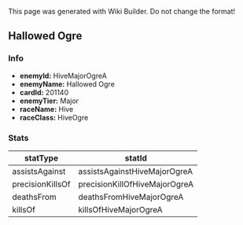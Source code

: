 <span class="wiki-builder">This page was generated with Wiki Builder. Do not change the format!</span>

## Hallowed Ogre
### Info
* **enemyId:** HiveMajorOgreA
* **enemyName:** Hallowed Ogre
* **cardId:** 201140
* **enemyTier:** Major
* **raceName:** Hive
* **raceClass:** HiveOgre

### Stats
statType | statId
-------- | ------
assistsAgainst | assistsAgainstHiveMajorOgreA
precisionKillsOf | precisionKillOfHiveMajorOgreA
deathsFrom | deathsFromHiveMajorOgreA
killsOf | killsOfHiveMajorOgreA

